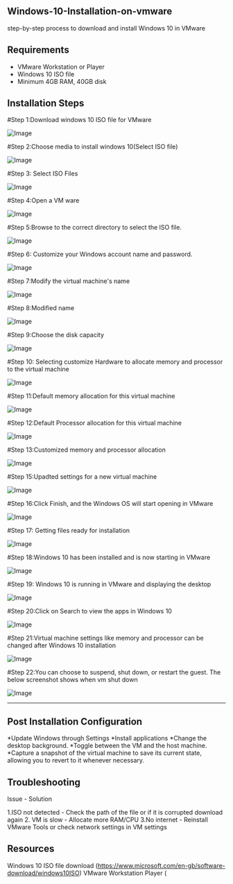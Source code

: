 ## Windows-10-Installation-on-vmware
step-by-step process to download and install Windows 10 in VMware
## Requirements

- VMware Workstation or Player
- Windows 10 ISO file
- Minimum 4GB RAM, 40GB disk

## Installation Steps

#Step 1:Download windows 10 ISO file for VMware

![Image](https://github.com/user-attachments/assets/ee00c79e-e065-4fc9-b85b-8f365a9c5344)

#Step 2:Choose media to install windows 10(Select ISO file)

![Image](https://github.com/user-attachments/assets/3cc07ff0-a4ee-44d4-90cf-f1a6cc234c22)

#Step 3: Select ISO Files

![Image](https://github.com/user-attachments/assets/89d5b043-6df7-4ce4-8770-e2ac5506ebdf)

#Step 4:Open a VM ware

![Image](https://github.com/user-attachments/assets/dc1cd7e1-201c-40bb-a6dc-c7c2beb2b1a9)

#Step 5:Browse to the correct directory to select the ISO file.

![Image](https://github.com/user-attachments/assets/dbf6de4a-a492-4696-ad91-c926a35e701c)

#Step 6: Customize your Windows account name and password.

![Image](https://github.com/user-attachments/assets/b7857d15-322c-4b81-a25b-f11f315bce02)

#Step 7:Modify the virtual machine's name

![Image](https://github.com/user-attachments/assets/b89bee1a-aaa4-42e4-a50e-de54cc2ca84e)

#Step 8:Modified name

![Image](https://github.com/user-attachments/assets/0439f319-3600-48f9-bf61-99f449b7ddd7)

#Step 9:Choose the disk capacity

![Image](https://github.com/user-attachments/assets/fa34dab0-e4ca-4693-863a-cf8c3880abf7)

#Step 10: Selecting customize Hardware to allocate memory and processor to the virtual machine

![Image](https://github.com/user-attachments/assets/a3ff54a3-66fc-4a99-ad8f-45792e1f3e73)

#Step 11:Default memory allocation for this virtual machine

![Image](https://github.com/user-attachments/assets/5e145b61-a3ea-418f-b290-e00f27a3bf5e)

#Step 12:Default Processor allocation for this virtual machine

![Image](https://github.com/user-attachments/assets/fc7febda-1627-4338-b6e4-4f54d7248669)

#Step 13:Customized memory and processor allocation

![Image](https://github.com/user-attachments/assets/f177babc-4966-4a4a-a46e-839f42d6319d)

#Step 15:Upadted settings for a new virtual machine

![Image](https://github.com/user-attachments/assets/90448c5d-8cfe-4b98-a617-5495763e3043)

#Step 16:Click Finish, and the Windows OS will start opening in VMware

![Image](https://github.com/user-attachments/assets/30c27410-24df-48db-bd88-e16439826369)

#Step 17: Getting files ready for installation

![Image](https://github.com/user-attachments/assets/ad122b45-1eab-4eff-9cc9-a1f18e2ab882)

#Step 18:Windows 10 has been installed and is now starting in VMware

![Image](https://github.com/user-attachments/assets/b704465b-3058-4c4e-93f7-d41e533a83e4)

#Step 19: Windows 10 is running in VMware and displaying the desktop

![Image](https://github.com/user-attachments/assets/8749b29b-0401-484b-88b2-416549601602)

#Step 20:Click on Search to view the apps in Windows 10

![Image](https://github.com/user-attachments/assets/b4b0d030-320b-4efb-87f9-7a49a0505f3d)

#Step 21:Virtual machine settings like memory and processor can be changed after Windows 10 installation

![Image](https://github.com/user-attachments/assets/ab1232b1-2804-4189-a79c-d269849be539)

#Step 22:You can choose to suspend, shut down, or restart the guest. The below screenshot shows when vm shut down

![Image](https://github.com/user-attachments/assets/3456a622-b8f2-4f97-a4d0-35306db68693)

--------

## Post Installation Configuration

*Update Windows through Settings
*Install applications
*Change the desktop background.
*Toggle between the VM and the host machine.
*Capture a snapshot of the virtual machine to save its current state, allowing you to revert to it whenever necessary.

## Troubleshooting
Issue       -                               Solution

1.ISO not detected          -       Check the path of the file or if it is corrupted download again
2. VM is slow               -       Allocate more RAM/CPU
3.No internet               -       Reinstall VMware Tools or check network settings in VM settings


## Resources

Windows 10 ISO file download (https://www.microsoft.com/en-gb/software-download/windows10ISO)
VMware Workstation Player (








